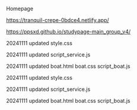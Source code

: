 Homepage

https://tranquil-crepe-0bdce4.netlify.app/

https://ppsxd.github.io/studypage-main_group_v4/

20241111
updated style.css

20241111
updated script_service.js

20241111
updated boat.html boat.css script_boat.js


20241111
updated style.css

20241111
updated script_service.js

20241111
updated boat.html boat.css script_boat.js
